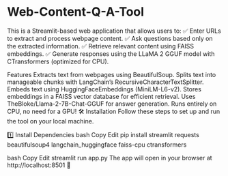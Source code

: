 # Web-Content-Q-A-Tool

This is a Streamlit-based web application that allows users to:
✅ Enter URLs to extract and process webpage content.
✅ Ask questions based only on the extracted information.
✅ Retrieve relevant content using FAISS embeddings.
✅ Generate responses using the LLaMA 2 GGUF model with CTransformers (optimized for CPU).

Features
Extracts text from webpages using BeautifulSoup.
Splits text into manageable chunks with LangChain’s RecursiveCharacterTextSplitter.
Embeds text using HuggingFaceEmbeddings (MiniLM-L6-v2).
Stores embeddings in a FAISS vector database for efficient retrieval.
Uses TheBloke/Llama-2-7B-Chat-GGUF for answer generation.
Runs entirely on CPU, no need for a GPU!
🛠️ Installation
Follow these steps to set up and run the tool on your local machine.

1️⃣ Install Dependencies
bash
Copy
Edit
pip install streamlit requests beautifulsoup4 langchain_huggingface faiss-cpu ctransformers


bash
Copy
Edit
streamlit run app.py
The app will open in your browser at http://localhost:8501 🎉
